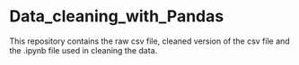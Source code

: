 # Data_cleaning_with_Pandas
This repository contains the raw csv file, cleaned version of the csv file and the .ipynb file used in cleaning the data.

